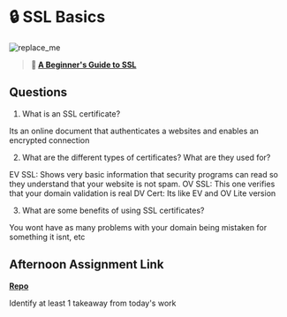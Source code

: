 # 🔒 SSL Basics

![replace_me](https://codeworks.blob.core.windows.net/public/assets/img/illustrations/placeholder.svg)

> **📖 [A Beginner's Guide to SSL](https://codeworksacademy.com/fs-student-guide/resources/wk8-9/07-SSL)**

## Questions

1. What is an SSL certificate?

Its an online document that authenticates a websites and enables an encrypted connection


2. What are the different types of certificates? What are they used for?

EV SSL: Shows very basic information that security programs can read so they understand that your website is not spam.
OV SSL: This one verifies that your domain validation is real
DV Cert: Its like EV and OV Lite version


3. What are some benefits of using SSL certificates?

You wont have as many problems with your domain being mistaken for something it isnt, etc


## Afternoon Assignment Link

**[Repo](https://github.com/TamraPeterson/bookNook)**

Identify at least 1 takeaway from today's work
